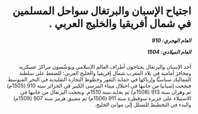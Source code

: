 <h1 dir="rtl">اجتياح الإسبان والبرتغال سواحل المسلمين في شمال أفريقيا والخليج العربي .</h1>

<h5 dir="rtl">العام الهجري:  910

العام الميلادي: 1504

</h5>

<p dir="rtl">أخذ الإسبان والبرتغال يجتاحون أطراف العالم الإسلامي ويؤسِّسون مراكزَ عسكرية ومخافرَ أمامية في بلاد المغرب شمال إفريقيا والخليج العربي؛ للضغط على سلطنة المماليك سياسيًّا وإرباكها في حماية الثغور وخطوط التجارة التقليدية في البحر المتوسط. فنجحت إسبانيا من جانبها في احتلال ميناء المرسى الكبير في الجزائر سنة 910 (1505م) ثم وهران سنة 913 (1508م) ثم بجاية سنة 1510م. ونجحت البرتغال من جانبها في الاستيلاء على جزيرة سوقطرة سنة 911 (1506م) ثم مضيق هرمز سنة 907 (1509م) والبدء في التخطيط للتسلل إلى موانئ الخليج.</p></br>
